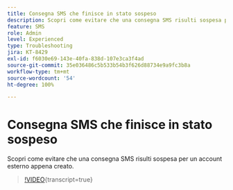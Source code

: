 ```yaml
---
title: Consegna SMS che finisce in stato sospeso
description: Scopri come evitare che una consegna SMS risulti sospesa per un account esterno appena creato.
feature: SMS
role: Admin
level: Experienced
type: Troubleshooting
jira: KT-8429
exl-id: f6030e69-143e-40fa-838d-107e3ca3f4ad
source-git-commit: 35e036486c5b533b54b3f626d88734e9a9fc3b8a
workflow-type: tm+mt
source-wordcount: '54'
ht-degree: 100%

---
```


# Consegna SMS che finisce in stato sospeso

Scopri come evitare che una consegna SMS risulti sospesa per un account esterno appena creato.

>[!VIDEO](https://video.tv.adobe.com/v/3422500?quality=12&learn=on&captions=ita){transcript=true}
